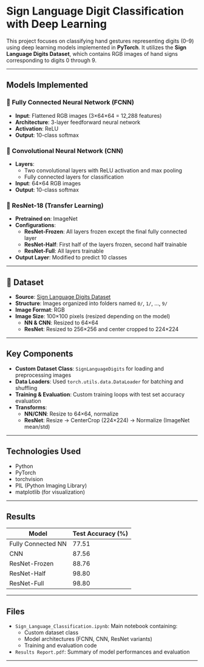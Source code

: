 # Sign Language Digit Classification with Deep Learning

This project focuses on classifying hand gestures representing digits (0–9) using deep learning models implemented in **PyTorch**. It utilizes the **Sign Language Digits Dataset**, which contains RGB images of hand signs corresponding to digits 0 through 9.

---

## Models Implemented

### 🔹 Fully Connected Neural Network (FCNN)
- **Input**: Flattened RGB images (3×64×64 = 12,288 features)  
- **Architecture**: 3-layer feedforward neural network  
- **Activation**: ReLU  
- **Output**: 10-class softmax  

### 🔹 Convolutional Neural Network (CNN)
- **Layers**:  
  - Two convolutional layers with ReLU activation and max pooling  
  - Fully connected layers for classification  
- **Input**: 64×64 RGB images  
- **Output**: 10-class softmax  

### 🔹 ResNet-18 (Transfer Learning)
- **Pretrained on**: ImageNet  
- **Configurations**:  
  - **ResNet-Frozen**: All layers frozen except the final fully connected layer  
  - **ResNet-Half**: First half of the layers frozen, second half trainable  
  - **ResNet-Full**: All layers trainable  
- **Output Layer**: Modified to predict 10 classes  

---

## 📁 Dataset

- **Source**: [Sign Language Digits Dataset](https://www.kaggle.com/datasets/datamunge/sign-language-mnist)  
- **Structure**: Images organized into folders named `0/`, `1/`, ..., `9/`  
- **Image Format**: RGB  
- **Image Size**: 100×100 pixels (resized depending on the model)  
  - **NN & CNN**: Resized to 64×64  
  - **ResNet**: Resized to 256×256 and center cropped to 224×224  

---

## Key Components

- **Custom Dataset Class**: `SignLanguageDigits` for loading and preprocessing images  
- **Data Loaders**: Used `torch.utils.data.DataLoader` for batching and shuffling  
- **Training & Evaluation**: Custom training loops with test set accuracy evaluation  
- **Transforms**:
  - **NN/CNN**: Resize to 64×64, normalize  
  - **ResNet**: Resize → CenterCrop (224×224) → Normalize (ImageNet mean/std)  

---

## Technologies Used

- Python  
- PyTorch  
- torchvision  
- PIL (Python Imaging Library)  
- matplotlib (for visualization)  

---

## Results

| Model           | Test Accuracy (%) |
|----------------|-------------------|
| Fully Connected NN | 77.51 |
| CNN               | 87.56 |
| ResNet-Frozen     | 88.76 |
| ResNet-Half       | 98.80 |
| ResNet-Full       | 98.80 |


---

## Files

- `Sign_Language_Classification.ipynb`: Main notebook containing:
  - Custom dataset class  
  - Model architectures (FCNN, CNN, ResNet variants)  
  - Training and evaluation code  
- `Results Report.pdf`: Summary of model performances and evaluation   

---
